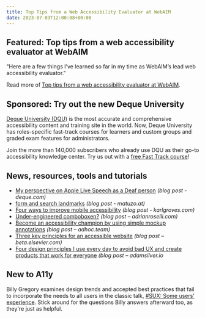 ```yaml
---
title: Top Tips from a Web Accessibility Evaluator at WebAIM
date: 2023-07-03T12:00:08+00:00
---
```


## Featured: Top tips from a web accessibility evaluator at WebAIM

"Here are a few things I’ve learned so far in my time as WebAIM’s lead web accessibility evaluator."

Read more of [Top tips from a web accessibility evaluator at WebAIM](https://webaim.org/blog/top-evaluation-tips/).

## Sponsored: Try out the new Deque University

[Deque University (DQU)](https://dequeuniversity.com/) is the most accurate and comprehensive accessibility content and training site in the world. Now, Deque University has roles-specific fast-track courses for learners and custom groups and graded exam features for administrators.

Join the more than 140,000 subscribers who already use DQU as their go-to accessibility knowledge center. Try us out with a [free Fast Track course](https://dequeuniversity.com/promo/newdqu)!

## News, resources, tools and tutorials

- [My perspective on Apple Live Speech as a Deaf person](https://www.deque.com/blog/my-perspective-on-apple-live-speech-as-a-deaf-person/) *(blog post - deque.com)*
- [form and search landmarks](https://www.matuzo.at/blog/2023/form-and-search-landmark/) *(blog post - matuzo.at)*
- [Four ways to improve mobile accessibility](https://karlgroves.com/4-ways-to-improve-mobile-accessibility/) *(blog post - karlgroves.com)*
- [Under-engineered comboboxen?](https://adrianroselli.com/2023/06/under-engineered-comboboxen.html) *(blog post – adrianroselli.com)*
- [Become an accessibility champion by using simple mockup annotations](https://adhoc.team/2023/06/28/become-an-accessibility-champion-by-using-simple-mockup-annotations/) *(blog post – adhoc.team)*
- [Three key principles for an accessible website](https://beta.elsevier.com/connect/three-key-principles-for-an-accessible-website) *(blog post – beta.elsevier.com)*
- [Four design principles I use every day to avoid bad UX and create products that work for everyone](https://adamsilver.io/blog/4-design-principles-i-use-every-day-to-avoid-bad-ux-and-create-products-that-work-for-everyone/) *(blog post – adamsilver.io*

## New to A11y

Billy Gregory examines design trends and accepted best practices that fail to incorporate the needs to all users in the classic talk, [#SUX: Some users’ experience](https://www.youtube.com/watch?v=mHeuPUNLp30). Stick around for the questions Billy answers afterward too, as they're just as helpful.
